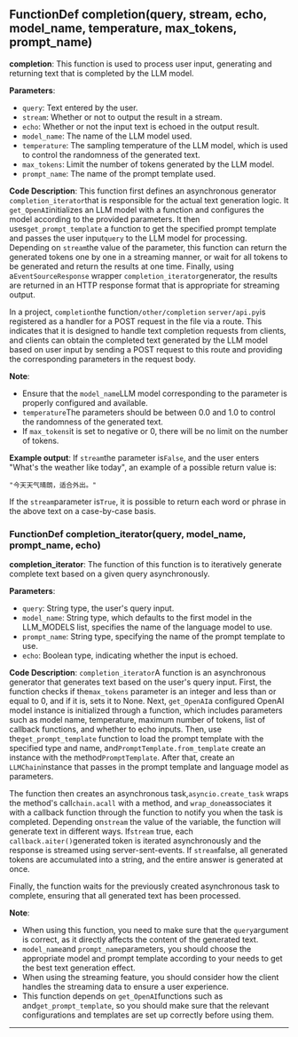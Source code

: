 ## FunctionDef completion(query, stream, echo, model_name, temperature, max_tokens, prompt_name)
**completion**: This function is used to process user input, generating and returning text that is completed by the LLM model. 

**Parameters**:
- `query`: Text entered by the user.
- `stream`: Whether or not to output the result in a stream.
- `echo`: Whether or not the input text is echoed in the output result.
- `model_name`: The name of the LLM model used.
- `temperature`: The sampling temperature of the LLM model, which is used to control the randomness of the generated text.
- `max_tokens`: Limit the number of tokens generated by the LLM model.
- `prompt_name`: The name of the prompt template used.

**Code Description**:
This function first defines an asynchronous generator `completion_iterator`that is responsible for the actual text generation logic. It `get_OpenAI`initializes an LLM model with a function and configures the model according to the provided parameters. It then uses`get_prompt_template` a function to get the specified prompt template and passes the user input`query` to the LLM model for processing. Depending on `stream`the value of the parameter, this function can return the generated tokens one by one in a streaming manner, or wait for all tokens to be generated and return the results at one time. Finally, using a`EventSourceResponse` wrapper `completion_iterator`generator, the results are returned in an HTTP response format that is appropriate for streaming output. 

In a project, `completion`the function`/other/completion` `server/api.py`is registered as a handler for a POST request in the file via a route. This indicates that it is designed to handle text completion requests from clients, and clients can obtain the completed text generated by the LLM model based on user input by sending a POST request to this route and providing the corresponding parameters in the request body. 

**Note**:
- Ensure that the `model_name`LLM model corresponding to the parameter is properly configured and available. 
- `temperature`The parameters should be between 0.0 and 1.0 to control the randomness of the generated text.
- If `max_tokens`it is set to negative or 0, there will be no limit on the number of tokens. 

**Example output**:
If `stream`the parameter is`False`, and the user enters "What's the weather like today", an example of a possible return value is:
```
"今天天气晴朗，适合外出。"
```
If the `stream`parameter is`True`, it is possible to return each word or phrase in the above text on a case-by-case basis. 
### FunctionDef completion_iterator(query, model_name, prompt_name, echo)
**completion_iterator**: The function of this function is to iteratively generate complete text based on a given query asynchronously. 

**Parameters**:
- `query`: String type, the user's query input.
- `model_name`: String type, which defaults to the first model in the LLM_MODELS list, specifies the name of the language model to use.
- `prompt_name`: String type, specifying the name of the prompt template to use.
- `echo`: Boolean type, indicating whether the input is echoed.

**Code Description**:
`completion_iterator`A function is an asynchronous generator that generates text based on the user's query input. First, the function checks if the`max_tokens` parameter is an integer and less than or equal to 0, and if it is, sets it to None. Next, `get_OpenAI`a configured OpenAI model instance is initialized through a function, which includes parameters such as model name, temperature, maximum number of tokens, list of callback functions, and whether to echo inputs. Then, use the`get_prompt_template` function to load the prompt template with the specified type and name, and`PromptTemplate.from_template` create an instance with the method`PromptTemplate`. After that, create an `LLMChain`instance that passes in the prompt template and language model as parameters. 

The function then creates an asynchronous task,`asyncio.create_task` wraps the method's call`chain.acall` with a method, and `wrap_done`associates it with a callback function through the function to notify you when the task is completed. Depending on`stream` the value of the variable, the function will generate text in different ways. If`stream` true, each `callback.aiter()`generated token is iterated asynchronously and the response is streamed using server-sent-events. If `stream`false, all generated tokens are accumulated into a string, and the entire answer is generated at once. 

Finally, the function waits for the previously created asynchronous task to complete, ensuring that all generated text has been processed.

**Note**:
- When using this function, you need to make sure that the `query`argument is correct, as it directly affects the content of the generated text. 
- `model_name`and `prompt_name`parameters, you should choose the appropriate model and prompt template according to your needs to get the best text generation effect. 
- When using the streaming feature, you should consider how the client handles the streaming data to ensure a user experience.
- This function depends on `get_OpenAI`functions such as and`get_prompt_template`, so you should make sure that the relevant configurations and templates are set up correctly before using them. 
***
